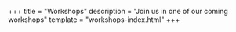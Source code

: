 +++
title = "Workshops"
description = "Join us in one of our coming workshops"
template = "workshops-index.html"
+++
